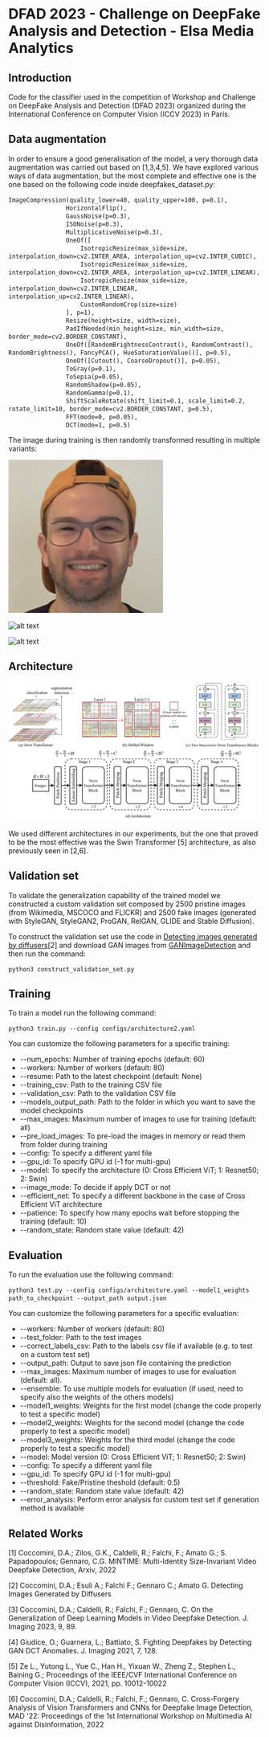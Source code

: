 # DFAD 2023 - Challenge on DeepFake Analysis and Detection - Elsa Media Analytics

## Introduction
Code for the classifier used in the competition of Workshop and Challenge on DeepFake Analysis and Detection (DFAD 2023) organized during the International Conference on Computer Vision (ICCV 2023) in Paris. 

## Data augmentation
In order to ensure a good generalisation of the model, a very thorough data augmentation was carried out based on [1,3,4,5]. We have explored various ways of data augmentation, but the most complete and effective one is the one based on the following code inside deepfakes_dataset.py:

```
ImageCompression(quality_lower=40, quality_upper=100, p=0.1),
                HorizontalFlip(),
                GaussNoise(p=0.3),
                ISONoise(p=0.3),
                MultiplicativeNoise(p=0.3),
                OneOf([
                    IsotropicResize(max_side=size, interpolation_down=cv2.INTER_AREA, interpolation_up=cv2.INTER_CUBIC),
                    IsotropicResize(max_side=size, interpolation_down=cv2.INTER_AREA, interpolation_up=cv2.INTER_LINEAR),
                    IsotropicResize(max_side=size, interpolation_down=cv2.INTER_LINEAR, interpolation_up=cv2.INTER_LINEAR),
                    CustomRandomCrop(size=size)
                ], p=1),
                Resize(height=size, width=size),
                PadIfNeeded(min_height=size, min_width=size, border_mode=cv2.BORDER_CONSTANT),
                OneOf([RandomBrightnessContrast(), RandomContrast(), RandomBrightness(), FancyPCA(), HueSaturationValue()], p=0.5),
                OneOf([Cutout(), CoarseDropout()], p=0.05),
                ToGray(p=0.1),
                ToSepia(p=0.05),
                RandomShadow(p=0.05),
                RandomGamma(p=0.1),
                ShiftScaleRotate(shift_limit=0.1, scale_limit=0.2, rotate_limit=10, border_mode=cv2.BORDER_CONSTANT, p=0.5),
                FFT(mode=0, p=0.05),
                DCT(mode=1, p=0.5)
```

The image during training is then randomly transformed resulting in multiple variants:

![alt text](images/face.png)


![alt text](images/augmented_images.gif)

![alt text](images/augmented_images.png)

## Architecture
![alt text](images/swin.png)

We used different architectures in our experiments, but the one that proved to be the most effective was the Swin Transformer [5] architecture, as also previously seen in [2,6].


## Validation set
To validate the generalization capability of the trained model we constructed a custom validation set composed by 2500 pristine images (from Wikimedia, MSCOCO and FLICKR) and 2500 fake images (generated with StyleGAN, StyleGAN2, ProGAN, RelGAN, GLIDE and Stable Diffusion).

To construct the validation set use the code in [Detecting images generated by diffusers](https://github.com/davide-coccomini/Detecting-Images-Generated-by-Diffusers)[2] and download GAN images from [GANImageDetection](https://github.com/grip-unina/GANimageDetection) and then run the command:


```
python3 construct_validation_set.py
```

## Training

To train a model run the following command:

```
python3 train.py --config configs/architecture2.yaml
```

You can customize the following parameters for a specific training:
- --num_epochs: Number of training epochs (default: 60)
- --workers: Number of workers (default: 80)
- --resume: Path to the latest checkpoint (default: None)
- --training_csv: Path to the training CSV file
- --validation_csv: Path to the validation CSV file
- --models_output_path: Path to the folder in which you want to save the model checkpoints
- --max_images: Maximum number of images to use for training (default: all)
- --pre_load_images: To pre-load the images in memory or read them from folder during training
- --config: To specify a different yaml file
- --gpu_id: To specify GPU id (-1 for multi-gpu)
- --model: To specify the architecture (0: Cross Efficient ViT; 1: Resnet50; 2: Swin)
- --image_mode: To decide if apply DCT or not
- --efficient_net: To specify a different backbone in the case of Cross Efficient ViT architecture
- --patience: To specify how many epochs wait before stopping the training (default: 10)
- --random_state: Random state value (default: 42)

## Evaluation

To run the evaluation use the following command:

```
python3 test.py --config configs/architecture.yaml --model1_weights path_to_checkpoint --output_path output.json 
```

You can customize the following parameters for a specific evaluation:
- --workers: Number of workers (default: 80)
- --test_folder: Path to the test images
- --correct_labels_csv: Path to the labels csv file if available (e.g. to test on a custom test set)
- --output_path: Output to save json file containing the prediction
- --max_images: Maximum number of images to use for evaluation (default: all).
- --ensemble: To use multiple models for evaluation (if used, need to specify also the weights of the others models)
- --model1_weights: Weights for the first model (change the code properly to test a specific model)
- --model2_weights:  Weights for the second model (change the code properly to test a specific model)
- --model3_weights: Weights for the third model (change the code properly to test a specific model)
- --model: Model version (0: Cross Efficient ViT; 1: Resnet50; 2: Swin)
- --config: To specify a different yaml file
- --gpu_id: To specify GPU id (-1 for multi-gpu)
- --threshold: Fake/Pristine theshold (default: 0.5)
- --random_state: Random state value (default: 42)
- --error_analysis: Perform error analysis for custom test set if generation method is available


## Related Works

[1] Coccomini, D.A.; Zilos, G.K., Caldelli, R.; Falchi, F.; Amato G.; S. Papadopoulos; Gennaro, C.G. MINTIME: Multi-Identity Size-Invariant Video Deepfake Detection, Arxiv, 2022

[2] Coccomini, D.A.; Esuli A.; Falchi F.; Gennaro C.; Amato G. Detecting Images Generated by Diffusers

[3] Coccomini, D.A.; Caldelli, R.; Falchi, F.; Gennaro, C. On the Generalization of Deep Learning Models in Video Deepfake Detection. J. Imaging 2023, 9, 89.

[4] Giudice, O.; Guarnera, L.; Battiato, S. Fighting Deepfakes by Detecting GAN DCT Anomalies. J. Imaging 2021, 7, 128.

[5] Ze L., Yutong L., Yue C., Han H., Yixuan W., Zheng Z., Stephen L., Baining G.; Proceedings of the IEEE/CVF International Conference on Computer Vision (ICCV), 2021, pp. 10012-10022

[6] Coccomini, D.A.; Caldelli, R.; Falchi, F.; Gennaro, C. Cross-Forgery Analysis of Vision Transformers and CNNs for Deepfake Image Detection, MAD '22: Proceedings of the 1st International Workshop on Multimedia AI against Disinformation, 2022

